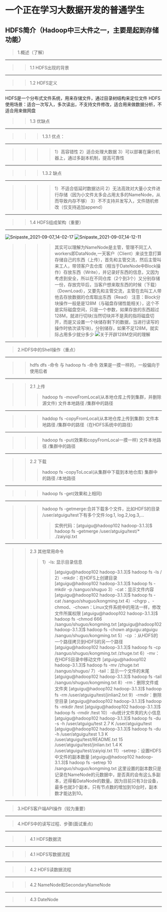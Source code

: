 一个正在学习大数据开发的普通学生
========================
HDFS简介（Hadoop中三大件之一，主要是起到存储功能）
------------
>1.概述（了解）
----------
>>1.1 HDFS出现的背景
---
>>1.2 HDFS定义
---
HDFS是一个分布式文件系统，用来存储文件，通过目录树结构来定位文件
HDFS使用场景：适合一次写入，多次读出，不支持文件修改，适合用来做数据分析，不适合用来做网盘
>>1.3 优缺点
---
>>>1.3.1 优点：
---
>>>>1）高容错性
>>>>2）适合处理大数据
>>>>3）可以部署在廉价机器上，通过多副本机制，提高可靠性
-----
>>>1.3.2 缺点
---
>>>>1）不适合低延时数据访问
>>>>2）无法高效对大量小文件进行存储（因为小文件太多会占用太多的NameNode，从而导致内存不够）
>>>>3）不不支持并发写入，文件随机修改（仅支持追加append）
----
>>1.4 HDFS组成架构（重要） 
------
![Snipaste_2021-09-07_14-02-17](https://user-images.githubusercontent.com/32889586/132292300-1039e166-7eb2-42b7-96e9-df1c17bae963.jpg)
![Snipaste_2021-09-07_14-12-11](https://user-images.githubusercontent.com/32889586/132293239-3653a1a1-8505-4c05-ae4a-047e6babcdc6.jpg)<br>	
>>>>其实可以理解为NameNode是主管，管理不同工人workers即DataNode,一天客户（Client）来谈生意打算存储自己的东西（上传），首先和主管交流，然后主管叫来工人，带领客户去仓库（相当于DateNode中Block操作）存放东西（Write），并记录好东西的信息，又因为考虑到安全，所以在不同仓库（2个到3个）又分别存储一份，存放完毕后，当客户想来取东西的时候（下载）（DownLoad），又要先和主管交流，主管在去叫工人带他去存放数据的仓库取出东西（Read）
注意：Block分块操作一般是是128M（与磁盘存储性能相关），这个不是实际磁盘空间，只是一个参数，如果存放的东西超过128M，就进行切块(当然切块并不是真的指将磁盘切开，而是又设置一个块储存剩下的数据，当进行读写的操作时依次读写块)，分别储存，如果不足128M，就实际占用多少就分多少
![关于开辟128M空间的理解](https://user-images.githubusercontent.com/32889586/132327846-dd9ab92f-e6c8-4a85-811e-5feea0ee09a1.jpg)
----
>2.HDFS中的Shell操作（重点）
-----------------
>>hdfs dfs -命令 与 hadoop fs -命令 效果是一摸一样的，一般偏向于使用后者
--------------------
>>2.1 上传
>>>hadoop fs -moveFromLocal(从本地仓库上传到集群，并删除源文件) 文件本地路径 /集群中的路径
---
>>>haddop fs -copyFromLocal(从本地仓库上传到集群) 文件本地路径 /集群中的路径（在HDFS系统中的路径）
---
>>>hadoop fs -put(效果和copyFromLocal一摸一样) 文件本地路径 /集群中的路径
----------------------
>>2.2 下载
>>>hadoop fs -copyToLocal(从集群中下载到本地仓库) 集群中的路径 /本地路径
---
>>>hadoop fs -get(效果和上相同)
---
>>>hadoop fs -getmerge:合并下载多个文件，比如HDFS的目录 /user/atguigu/test下有多个文件:log.1, log.2,log.3,...
>>>>实例代码：[atguigu@hadoop102 hadoop-3.1.3]$ hadoop fs -getmerge /user/atguigu/test/* ./zaiyiqi.txt
------------
>>2.3 其他常用命令
>>>1）-ls: 显示目录信息
>>>>[atguigu@hadoop102 hadoop-3.1.3]$ hadoop fs -ls /
>>>2）-mkdir：在HDFS上创建目录
>>>>[atguigu@hadoop102 hadoop-3.1.3]$ hadoop fs -mkdir -p /sanguo/shuguo
>>>3）-cat：显示文件内容
>>>>[atguigu@hadoop102 hadoop-3.1.3]$ hadoop fs -cat /sanguo/shuguo/kongming.txt
>>>4）-chgrp 、-chmod、-chown：Linux文件系统中的用法一样，修改文件所属权限
>>>>[atguigu@hadoop102 hadoop-3.1.3]$ hadoop fs  -chmod  666  /sanguo/shuguo/kongming.txt
>>>>[atguigu@hadoop102 hadoop-3.1.3]$ hadoop fs  -chown  atguigu:atguigu   /sanguo/shuguo/kongming.txt
>>>5）-cp ：从HDFS的一个路径拷贝到HDFS的另一个路径
>>>>[atguigu@hadoop102 hadoop-3.1.3]$ hadoop fs -cp /sanguo/shuguo/kongming.txt /zhuge.txt
>>>6）-mv：在HDFS目录中移动文件
>>>>[atguigu@hadoop102 hadoop-3.1.3]$ hadoop fs -mv /zhuge.txt /sanguo/shuguo/
>>>7）-tail：显示一个文件的末尾
>>>>[atguigu@hadoop102 hadoop-3.1.3]$ hadoop fs -tail /sanguo/shuguo/kongming.txt
>>>8）-rm：删除文件或文件夹
>>>>[atguigu@hadoop102 hadoop-3.1.3]$ hadoop fs -rm /user/atguigu/test/jinlian2.txt
>>>9）-rmdir：删除空目录
>>>>[atguigu@hadoop102 hadoop-3.1.3]$ hadoop fs -mkdir /test
>>>>[atguigu@hadoop102 hadoop-3.1.3]$ hadoop fs -rmdir /test
>>>10）-du统计文件夹的大小信息
>>>>[atguigu@hadoop102 hadoop-3.1.3]$ hadoop fs -du -s -h /user/atguigu/test
2.7 K  /user/atguigu/test
>>>>[atguigu@hadoop102 hadoop-3.1.3]$ hadoop fs -du  -h /user/atguigu/test
1.3 K  /user/atguigu/test/README.txt
15     /user/atguigu/test/jinlian.txt
1.4 K  /user/atguigu/test/zaiyiqi.txt
>>>11）-setrep：设置HDFS中文件的副本数量
>>>>[atguigu@hadoop102 hadoop-3.1.3]$ hadoop fs -setrep 10 /sanguo/shuguo/kongming.txt
>>>>这里设置的副本数只是记录在NameNode的元数据中，是否真的会有这么多副本，还得看DataNode的数量。因为目前只有3台设备，最多也就3个副本，只有节点数的增加到10台时，副本数才能达到10。
---
>3.HDFS客户端API操作（较为重要）
---------
>4.HDFS中的读写过程、步骤(面试重点)
--------
>>4.1 HDFS数据流
------
>>4.1 HDFS写数据流程
-----
>>4.2 HDFS读数据流程
-----
>>4.2 NameNode和SecondaryNameNode
-----
>>4.3 DateNode
------
 
